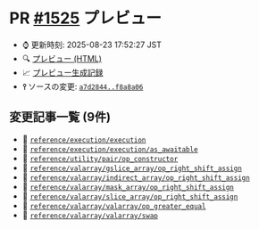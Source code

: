 # PR [\#1525](https://github.com/cpprefjp/site/pull/1525) プレビュー
- &#x231a; 更新時刻: 2025-08-23 17:52:27 JST
- &#x1f50d; [プレビュー (HTML)](https://cpprefjp.github.io/site/gen/pull/1525)
- &#x1f4c8; [プレビュー生成記録](https://github.com/cpprefjp/site/actions?query=event%3Apull_request_target+branch%3Afix%2Fdocs)
- **&#x2AEF;** ソースの変更: [`a7d2844..f8a8a06`](https://github.com/cpprefjp/site/compare/a7d284460700044384a139607f137a890b1db550..f8a8a06349c9b6ec87a1795cd171065689a1d9aa)

## 変更記事一覧 (9件)

- &#x1f4dd; [`reference/execution/execution`](https://cpprefjp.github.io/site/gen/pull/1525/reference/execution/execution.html)
- &#x1f4dd; [`reference/execution/execution/as_awaitable`](https://cpprefjp.github.io/site/gen/pull/1525/reference/execution/execution/as_awaitable.html)
- &#x1f4dd; [`reference/utility/pair/op_constructor`](https://cpprefjp.github.io/site/gen/pull/1525/reference/utility/pair/op_constructor.html)
- &#x1f4dd; [`reference/valarray/gslice_array/op_right_shift_assign`](https://cpprefjp.github.io/site/gen/pull/1525/reference/valarray/gslice_array/op_right_shift_assign.html)
- &#x1f4dd; [`reference/valarray/indirect_array/op_right_shift_assign`](https://cpprefjp.github.io/site/gen/pull/1525/reference/valarray/indirect_array/op_right_shift_assign.html)
- &#x1f4dd; [`reference/valarray/mask_array/op_right_shift_assign`](https://cpprefjp.github.io/site/gen/pull/1525/reference/valarray/mask_array/op_right_shift_assign.html)
- &#x1f4dd; [`reference/valarray/slice_array/op_right_shift_assign`](https://cpprefjp.github.io/site/gen/pull/1525/reference/valarray/slice_array/op_right_shift_assign.html)
- &#x1f4dd; [`reference/valarray/valarray/op_greater_equal`](https://cpprefjp.github.io/site/gen/pull/1525/reference/valarray/valarray/op_greater_equal.html)
- &#x1f4dd; [`reference/valarray/valarray/swap`](https://cpprefjp.github.io/site/gen/pull/1525/reference/valarray/valarray/swap.html)
